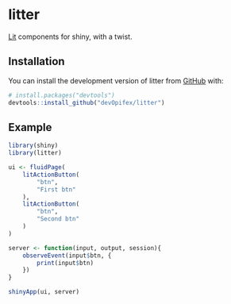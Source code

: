<div align="center">
<!-- badges: start -->
<!-- badges: end -->
</div>

# litter

[Lit](https://lit.dev) components for shiny, with a twist.

## Installation

You can install the development version of litter from [GitHub](https://github.com/) with:

``` r
# install.packages("devtools")
devtools::install_github("devOpifex/litter")
```

## Example

``` r
library(shiny)
library(litter)

ui <- fluidPage(
	litActionButton(
		"btn",
		"First btn"
	),
	litActionButton(
		"btn",
		"Second btn"
	)
)

server <- function(input, output, session){
	observeEvent(input$btn, {
		print(input$btn)
	})
}

shinyApp(ui, server)
```

